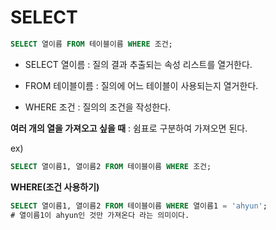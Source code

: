 # **SELECT**

```sql
SELECT 열이름 FROM 테이블이름 WHERE 조건;
```

- SELECT 열이름
  : 질의 결과 추출되는 속성 리스트를 열거한다.

- FROM 테이블이름
  : 질의에 어느 테이블이 사용되는지 열거한다.

- WHERE 조건
  : 질의의 조건을 작성한다.

**여러 개의 열을 가져오고 싶을 때**
: 쉼표로 구분하여 가져오면 된다.

ex)

```sql
SELECT 열이름1, 열이름2 FROM 테이블이름 WHERE 조건;
```

**WHERE(조건 사용하기)**

```sql
SELECT 열이름1, 열이름2 FROM 테이블이름 WHERE 열이름1 = 'ahyun';
# 열이름1이 ahyun인 것만 가져온다 라는 의미이다.
```
